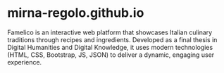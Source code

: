 # mirna-regolo.github.io
Famelico is an interactive web platform that showcases Italian culinary traditions through recipes and ingredients. Developed as a final thesis in Digital Humanities and Digital Knowledge, it uses modern technologies (HTML, CSS, Bootstrap, JS, JSON) to deliver a dynamic, engaging user experience.
